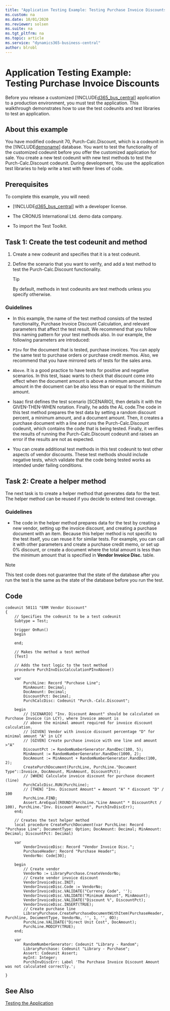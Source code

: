```yaml
---
title: "Application Testing Example: Testing Purchase Invoice Discounts"
ms.custom: na
ms.date: 10/01/2020
ms.reviewer: solsen
ms.suite: na
ms.tgt_pltfrm: na
ms.topic: article
ms.service: "dynamics365-business-central"
author: blrobl
---
```


# Application Testing Example: Testing Purchase Invoice Discounts
Before you release a customized [!INCLUDE[d365_bus_central](includes/d365_bus_central_md.md)] application to a production environment, you must test the application. This walkthrough demonstrates how to use the test codeunits and test libraries to test an application.  
  
## About this example  
You have modified codeunit 70, Purch-Calc.Discount, which is a codeunit in the [!INCLUDE[demoname](includes/demoname_md.md)] database. You want to test the functionality of the customized codeunit before you offer the customized application for sale. You create a new test codeunit with new test methods to test the Purch-Calc.Discount codeunit. During development, You use the application test libraries to help write a test with fewer lines of code.  
  
## Prerequisites  
To complete this example, you will need:  
  
- [!INCLUDE[d365_bus_central](includes/d365_bus_central_md.md)] with a developer license.  
  
- The CRONUS International Ltd. demo data company.  

- To import the Test Toolkit.
 
## Task 1: Create the test codeunit and method

1. Create a new codeunit and specifies that it is a test codeunit.
2. Define the scenario that you want to verify, and add a test method to test the Purch-Calc.Discount functionality.

    > [!TIP]
    > By default, methods in test codeunits are test methods unless you specify otherwise. 

### Guidelines

-  In this example, the name of the test method consists of the tested functionality, Purchase Invoice Discount Calculation, and relevant parameters that affect the test result. We recommend that you follow this naming pattern for your test methods also. In our example, the following parameters are introduced:  
  
  -  `PInv` for the document that is tested, purchase invoices. You can apply the same test to purchase orders or purchase credit memos. Also, we recommend that you have mirrored sets of tests for the sales area.  
  
  -  `Above`. It is a good practice to have tests for positive and negative scenarios. In this test, Isaac wants to check that discount come into effect when the document amount is above a minimum amount. But the amount in the document can be also less than or equal to the minimum amount.  

-  Isaac first defines the test scenario \[SCENARIO\], then details it with the GIVEN-THEN-WHEN notation. Finally, he adds the AL code.The code in this test method prepares the test data by setting a random discount percent, a minimum amount, and a document amount. Then, it creates a purchase document with a line and runs the Purch-Calc.Discount codeunit, which contains the code that is being tested. Finally, it verifies the results of running the Purch-Calc.Discount codeunit and raises an error if the results are not as expected.  
 
-  You can create additional test methods in this test codeunit to test other aspects of vendor discounts. These test methods should include negative tests, which validate that the code being tested works as intended under failing conditions.  

## Task 2: Create a helper method

Tne next task is to create a helper method that generates data for the test. The helper method can be reused if you decide to extend test coverage.

### Guidelines

-  The code in the helper method prepares data for the test by creating a new vendor, setting up the invoice discount, and creating a purchase document with an item. Because this helper method is not specific to the test itself, you can reuse it for similar tests. For example, you can call it with other parameters and create a purchase credit memo, or set up 0% discount, or create a document where the total amount is less than the minimum amount that is specified in **Vendor Invoice Disc.** table.  
  
> [!NOTE]  
>  This test code does not guarantee that the state of the database after you run the test is the same as the state of the database before you run the test.  

## Code

```
codeunit 50111 "ERM Vendor Discount"
{
    // Specifies the codeunit to be a test codeunit
    Subtype = Test;

    trigger OnRun()
    begin

    end;

    // Makes the method a test method
    [Test]

    // Adds the test logic to the test method
    procedure PurchInvDiscCalculationPInvAbove()

    var
        PurchLine: Record "Purchase Line";
        MinAmount: Decimal;
        DocAmount: Decimal;
        DiscountPct: Decimal;
        PurchCalcDisc: Codeunit "Purch.-Calc.Discount";

    begin
        // [SCENARIO] "Inv. Discount Amount" should be calculated on Purchase Invoice (in LCY), where Invoice amount is
        // above the minimal amount required for invoice discount calculation.
        // [GIVEN] Vendor with invoice discount percentage "D" for minimal amount "A" in LCY
        // [GIVEN] Create purchase invoice with one line and amount >"A"
        DiscountPct := RandomNumberGenerator.RandDec(100, 5);
        MinAmount := RandomNumberGenerator.RandDec(1000, 2);
        DocAmount := MinAmount + RandomNumberGenerator.RandDec(100, 2);
        CreatePurchDocument(PurchLine, PurchLine."Document Type"::Invoice, DocAmount, MinAmount, DiscountPct);
        // [WHEN] Calculate invoice discount for purchase document (line)
        PurchCalcDisc.RUN(PurchLine);
        // [THEN] "Inv. Discount Amount" = Amount "A" * discount "D" / 100
        PurchLine.FIND;
        Assert.AreEqual(ROUND(PurchLine."Line Amount" * DiscountPct / 100), PurchLine."Inv. Discount Amount", PurchInvDiscErr);
    end;

    // Creates the test helper method
    local procedure CreatePurchDocument(var PurchLine: Record "Purchase Line"; DocumentType: Option; DocAmount: Decimal; MinAmount: Decimal; DiscountPct: Decimal)

    var
        VendorInvoiceDisc: Record "Vendor Invoice Disc.";
        PurchaseHeader: Record "Purchase Header";
        VendorNo: Code[30];

    begin
        // Create vendor
        VendorNo := LibraryPurchase.CreateVendorNo;
        // Create vendor invoice discount
        VendorInvoiceDisc.INIT;
        VendorInvoiceDisc.Code := VendorNo;
        VendorInvoiceDisc.VALIDATE("Currency Code", '');
        VendorInvoiceDisc.VALIDATE("Minimum Amount", MinAmount);
        VendorInvoiceDisc.VALIDATE("Discount %", DiscountPct);
        VendorInvoiceDisc.INSERT(TRUE);
        // Create purchase line
        LibraryPurchase.CreatePurchaseDocumentWithItem(PurchaseHeader, Purchline, DocumentType, VendorNo, '', 1, '', 0D);
        PurchLine.VALIDATE("Direct Unit Cost", DocAmount);
        PurchLine.MODIFY(TRUE);
    end;

    var
        RandomNumberGenerator: Codeunit "Library - Random";
        LibraryPurchase: Codeunit "Library - Purchase";
        Assert: Codeunit Assert;
        myInt: Integer;
        PurchInvDiscErr: Label 'The Purchase Invoice Discount Amount was not calculated correctly.';

}
```

## See Also  
 [Testing the Application](devenv-Testing-Application.md)
